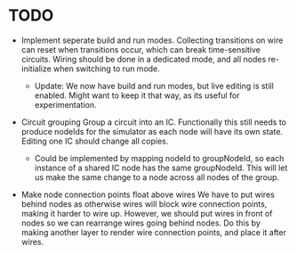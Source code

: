 # TODO

- Implement seperate build and run modes.
  Collecting transitions on wire can reset when transitions occur,
  which can break time-sensitive circuits.
  Wiring should be done in a dedicated mode, and all nodes re-initialize
  when switching to run mode.

  - Update: We now have build and run modes, but live editing is still enabled.
    Might want to keep it that way, as its useful for experimentation.

- Circuit grouping
  Group a circuit into an IC.
  Functionally this still needs to produce nodeIds for the simulator as each
  node will have its own state.
  Editing one IC should change all copies.

  - Could be implemented by mapping nodeId to groupNodeId, so each instance
    of a shared IC node has the same groupNodeId. This will let us
    make the same change to a node across all nodes of the group.

- Make node connection points float above wires
  We have to put wires behind nodes as otherwise wires will block
  wire connection points, making it harder to wire up.
  However, we should put wires in front of nodes so we can
  rearrange wires going behind nodes.
  Do this by making another layer to render wire connection points, and place it
  after wires.
